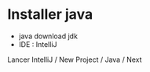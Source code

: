 # Installer java

- java download jdk
- IDE : IntelliJ 

Lancer IntelliJ / New Project / Java / Next